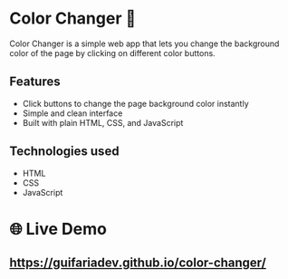 # Color Changer 🎨

Color Changer is a simple web app that lets you change the background color of the page by clicking on different color buttons.

## Features

- Click buttons to change the page background color instantly
- Simple and clean interface
- Built with plain HTML, CSS, and JavaScript

## Technologies used

- HTML
- CSS
- JavaScript

# 🌐 Live Demo
https://guifariadev.github.io/color-changer/
---
